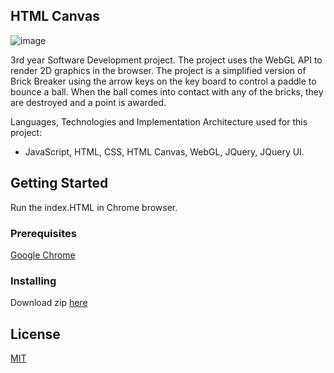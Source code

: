 ## HTML Canvas       

![image](https://user-images.githubusercontent.com/9217947/41088530-0a58e474-6a40-11e8-9d9b-df9ae3ac68a4.PNG)  

3rd year Software Development project. The project uses the WebGL API to render 2D graphics in the browser. The project is a simplified version of Brick Breaker using the arrow keys on the key board to control a paddle to bounce a ball. When the ball comes into contact with any of the bricks, they are destroyed and a point is awarded.  

Languages, Technologies and Implementation Architecture used for this project:
* JavaScript, HTML, CSS, HTML Canvas, WebGL, JQuery, JQuery UI.

## Getting Started

Run the index.HTML in Chrome browser.

### Prerequisites

[Google Chrome](https://www.google.com/chrome/)

### Installing

Download zip [here](https://github.com/seanJosephFitzpatrick/graphicsProject/archive/master.zip)


## License

[MIT](https://github.com/seanJosephFitzpatrick/graphicsProject/blob/master/LICENSE)


